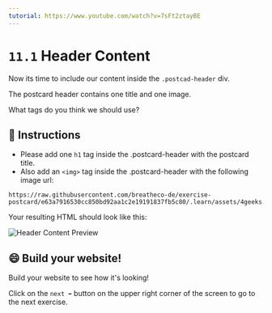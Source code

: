 ```yaml
---
tutorial: https://www.youtube.com/watch?v=7sFt2ztayBE
---
```


# `11.1` Header Content

Now its time to include our content inside the `.postcad-header` div.

The postcard header contains one title and one image. 

What tags do you think we should use?

## 📝 Instructions

- Please add one `h1` tag inside the .postcard-header with the postcard title.
- Also add an `<img>` tag inside the .postcard-header with the following image url: 

```text
https://raw.githubusercontent.com/breatheco-de/exercise-postcard/e63a7916530cc850bd92aa1c2e19191837fb5c80/.learn/assets/4geeks.png
```

Your resulting HTML should look like this:

![Header Content Preview](../../assets/header-content.png?raw=true)

## 😄 Build your website!

Build your website to see how it's looking!

Click on the `next ➡` button on the upper right corner of the screen to go to the next exercise.
